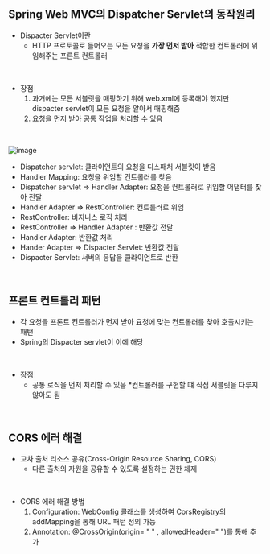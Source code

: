 
## Spring Web MVC의 Dispatcher Servlet의 동작원리
* Dispacter Servlet이란
    * HTTP 프로토콜로 들어오는 모든 요청을 **가장 먼저 받아** 적합한 컨트롤러에 위임해주는 프론트 컨트롤러

<br>

* 장점
    1. 과거에는 모든 서블릿을 매핑하기 위해 web.xml에 등록해야 했지만 dispacter servlet이 모든 요청을 알아서 매핑해줌
    2. 요청을 먼저 받아 공통 작업을 처리할 수 있음

<br>

![image](https://user-images.githubusercontent.com/56907015/178278968-c2ac0326-8685-40fe-81c0-fc576fe1cc5e.png)  
* Dispatcher servlet: 클라이언트의 요청을 디스패처 서블릿이 받음
* Handler Mapping: 요청을 위임할 컨트롤러를 찾음 
* Dispatcher servlet => Handler Adapter: 요청을 컨트롤러로 위임할 어댑터를 찾아 전달
* Handler Adapter => RestController: 컨트롤러로 위임
* RestController: 비지니스 로직 처리 
* RestController => Handler Adapter : 반환값 전달
* Handler Adapter: 반환값 처리
* Hander Adapter => Dispacter Servlet: 반환값 전달
* Dispacter Servlet: 서버의 응답을 클라이언트로 반환

<br>

## 프론트 컨트롤러 패턴
* 각 요청을 프론트 컨트롤러가 먼저 받아 요청에 맞는 컨트롤러를 찾아 호출시키는 패턴
* Spring의 Dispacter servlet이 이에 해당

<br>

* 장점
    * 공통 로직을 먼저 처리할 수 있음
    *컨트롤러를 구현할 떄 직접 서블릿을 다루지 않아도 됨

<br> 

## CORS 에러 해결
* 교차 출처 리소스 공유(Cross-Origin Resource Sharing, CORS)    
    * 다른 출처의 자원을 공유할 수 있도록 설정하는 권한 체제

<br>

* CORS 에러 해결 방법
    1. Configuration: WebConfig 클래스를 생성하여 CorsRegistry의 addMapping을 통해 URL 패턴 정의 가능
    2. Annotation: @CrossOrigin(origin= " " , allowedHeader=" ")를 통해 추가 